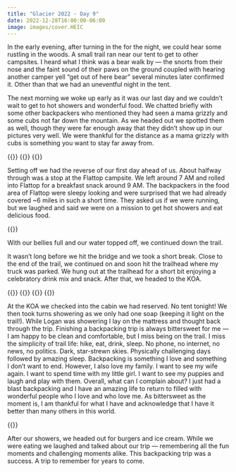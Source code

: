 ```yaml
---
title: "Glacier 2022 - Day 9"
date: 2022-12-28T16:00:00-06:00
image: images/cover.HEIC
---
```


In the early evening, after turning in the for the night, we could hear some rustling in the woods. A small trail ran near our tent to get to other campsites. I heard what I think was a bear walk by — the snorts from their nose and the faint sound of their paws on the ground coupled with hearing another camper yell “get out of here bear” several minutes later confirmed it. Other than that we had an uneventful night in the tent.

The next morning we woke up early as it was our last day and we couldn’t wait to get to hot showers and wonderful food. We chatted briefly with some other backpackers who mentioned they had seen a mama grizzly and some cubs not far down the mountain. As we headed out we spotted them as well, though they were far enough away that they didn’t show up in our pictures very well. We were thankful for the distance as a mama grizzly with cubs is something you want to stay far away from.

{{<post-img src="images/1.HEIC" caption="">}}
{{<post-img src="images/2.HEIC" caption="">}}
{{<post-img src="images/3.HEIC" caption="">}}

Setting off we had the reverse of our first day ahead of us. About halfway through was a stop at the Flattop campsite. We left around 7 AM and rolled into Flattop for a breakfast snack around 9 AM. The backpackers in the food area of Flattop were sleepy looking and were surprised that we had already covered ~6 miles in such a short time. They asked us if we were running, but we laughed and said we were on a mission to get hot showers and eat delicious food.

{{<post-img src="images/4.HEIC" caption="">}}

With our bellies full and our water topped off, we continued down the trail.

It wasn’t long before we hit the bridge and we took a short break. Close to the end of the trail, we continued on and soon hit the trailhead where my truck was parked. We hung out at the trailhead for a short bit enjoying a celebratory drink mix and snack. After that, we headed to the KOA.

{{<post-img src="images/5.HEIC" caption="">}}
{{<post-img src="images/6.HEIC" caption="">}}
{{<post-img src="images/7.HEIC" caption="">}}
{{<post-img src="images/8.HEIC" caption="">}}

At the KOA we checked into the cabin we had reserved. No tent tonight! We then took turns showering as we only had one soap (keeping it light on the trail!). While Logan was showering I lay on the mattress and thought back through the trip. Finishing a backpacking trip is always bittersweet for me — I am happy to be clean and comfortable, but I miss being on the trail. I miss the simplicity of trail life: hike, eat, drink, sleep. No phone, no internet, no news, no politics. Dark, star-strewn skies. Physically challenging days followed by amazing sleep. Backpacking is something I love and something I don’t want to end. However, I also love my family. I want to see my wife again. I want to spend time with my little girl. I want to see my puppies and laugh and play with them. Overall, what can I complain about? I just had a blast backpacking and I have an amazing life to return to filled with wonderful people who I love and who love me. As bittersweet as the moment is, I am thankful for what I have and acknowledge that I have it better than many others in this world.

{{<post-img src="images/9.HEIC" caption="">}}

After our showers, we headed out for burgers and ice cream. While we were eating we laughed and talked about our trip — remembering all the fun moments and challenging moments alike. This backpacking trip was a success. A trip to remember for years to come.
